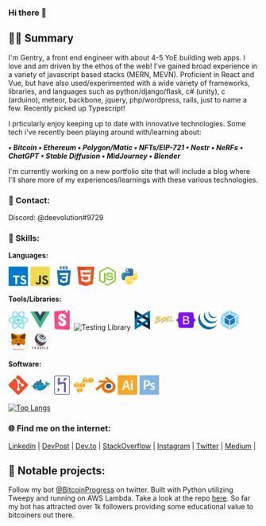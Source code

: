 ### Hi there 👋

## 👨‍💻 Summary
I'm Gentry, a front end engineer with about 4-5 YoE building web apps. I love and am driven by the ethos of the web! I've gained broad experience in a variety of javascript based stacks (MERN, MEVN). Proficient in React and Vue, but have also used/experimented with a wide variety of frameworks, libraries, and languages such as python/django/flask, c# (unity), c (arduino), meteor, backbone, jquery, php/wordpress, rails, just to name a few. Recently picked up Typescript! 

I prticularly enjoy keeping up to date with innovative technologies. Some tech i've recently been playing around with/learning about:

***• Bitcoin • Ethereum • Polygon/Matic • NFTs/EIP-721 • Nostr • NeRFs • ChatGPT • Stable Diffusion • MidJourney • Blender***

I'm currently working on a new portfolio site that will include a blog where I'll share more of my experiences/learnings with these various technologies.

### 🔔 Contact:

Discord: @deevolution#9729

### 🧰 Skills:

**Languages:**
<p align="left">
  <img src="https://github.com/devicons/devicon/blob/master/icons/typescript/typescript-original.svg" title="Typescript" alt="Typescript" width="40" height="40"/></a>
  <img src="https://github.com/devicons/devicon/blob/master/icons/javascript/javascript-original.svg" title="Javascript" alt="Javascript" width="40" height="40"/>&nbsp; 
  <img src="https://github.com/devicons/devicon/blob/master/icons/css3/css3-plain-wordmark.svg" title="CSS3" alt="CSS" width="40" height="40"/></a>
  <img src="https://github.com/devicons/devicon/blob/master/icons/html5/html5-original.svg" title="HTML5" alt="HTML5" width="40" height="40"/></a>
  <img src="https://github.com/devicons/devicon/blob/master/icons/nodejs/nodejs-original.svg" title="Node" alt="Node" width="40" height="40"/></a>
  <img src="https://github.com/devicons/devicon/blob/master/icons/python/python-original.svg" title="Python" alt="Python" width="40" height="40"/></a>
  <img
</p>

**Tools/Libraries:**
<p align="left">
  <img src="https://github.com/devicons/devicon/blob/master/icons/react/react-original.svg" title="React" alt="React" width="40" height="40"/></a>
  <img src="https://github.com/devicons/devicon/blob/master/icons/vuejs/vuejs-original.svg" title="Vue" alt="Vue" width="40" height="40"/></a>
  <img src="https://github.com/devicons/devicon/blob/master/icons/storybook/storybook-original.svg" title="Storybook" alt="Storybook" width="40" height="40"/></a>
  <img src="https://testing-library.com/img/logo-large.png" title="Testing Library" alt="Testing Library" width="40" height="40"/></a>
  <img src="https://github.com/devicons/devicon/blob/master/icons/backbonejs/backbonejs-original.svg" title="Backbone" alt="Backbone" width="40" height="40"/></a>
  <img src="https://raw.githubusercontent.com/devicons/devicon/master/icons/babel/babel-original.svg" alt="Babel" width="40" height="40"/></a> 
  <img src="https://raw.githubusercontent.com/devicons/devicon/master/icons/bootstrap/bootstrap-original.svg" alt="Bootstrap" width="40" height="40"/></a>
  <img src="https://github.com/devicons/devicon/blob/master/icons/jquery/jquery-original.svg" title="jQuery" alt="jQuery" width="40" height="40"/></a>
  <img src="https://github.com/devicons/devicon/blob/master/icons/webpack/webpack-original.svg" title="Webpack" alt="Webpack" width="40" height="40"/></a>
  <img src="https://raw.githubusercontent.com/kroim/profile/master/icons/icon_metamask.png" alt="Metamask" width="40" height="40"/></a>
  <img src="https://raw.githubusercontent.com/kroim/profile/master/icons/icon_truffle.png" alt="Truffle" width="40" height="40"/></a>
</p>

**Software:**
<p align="left">
  <img src="https://github.com/devicons/devicon/blob/master/icons/git/git-original.svg" title="git" alt="git" width="40" height="40"/></a>
  <img src="https://github.com/devicons/devicon/blob/master/icons/docker/docker-original.svg" alt="Docker" width="40" height="40"/></a>
  <img src="https://github.com/devicons/devicon/blob/master/icons/heroku/heroku-original.svg" title="Heroku" alt="Heroku" width="40" height="40"/></a>
  <img src="https://github.com/devicons/devicon/blob/master/icons/amazonwebservices/amazonwebservices-original.svg" title="AWS" alt="AWS" width="40" height="40"/></a>
  <img src="https://github.com/devicons/devicon/blob/master/icons/blender/blender-original.svg" title="Blender" alt="Blender" width="40" height="40"/></a>
  <img src="https://github.com/devicons/devicon/blob/master/icons/illustrator/illustrator-plain.svg" title="Illustrator" alt="Illustrator" width="40" height="40"/></a>
  <img src="https://github.com/devicons/devicon/blob/master/icons/photoshop/photoshop-plain.svg" title="Photoshop" alt="Photoshop" width="40" height="40"/></a>
</p>

[![Top Langs](https://github-readme-stats.vercel.app/api/top-langs/?username=deevolutionism)](https://github.com/anuraghazra/github-readme-stats)

### 🌐 Find me on the internet:

[Linkedin](https://linkedin.com/in/gentry-demchak) |
[DevPost](https://devpost.com/deevolutionism) |
[Dev.to](https://dev.to/deevolutionism) |
[StackOverflow](https://stackoverflow.com/users/4271729/deevolution) |
[Instagram](https://instagram.com/deevolutionism) |
[Twitter](https://twitter.com/demchak17) |
[Medium](https://medium.com/@deevolutionism) |

## 🚀 Notable projects:

Follow my bot [@BitcoinProgress](https://twitter.com/BitcoinProgress) on twitter. Built with Python utilizing Tweepy and running on AWS Lambda. Take a look at the repo [here](https://github.com/deevolutionism/bitcoin-halving-progress-bar). So far my bot has attracted over 1k followers providing some educational value to bitcoiners out there.

